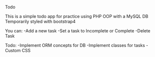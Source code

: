 Todo

This is a simple todo app for practice using PHP OOP with a MySQL DB
Temporarily styled with bootstrap4

You can:
-Add a new task
-Set a task to Incomplete or Complete
-Delete Task

Todo:
-Implement ORM concepts for DB
-Implement classes for tasks
-Custom CSS